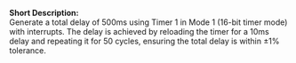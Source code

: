 **Short Description:**  
Generate a total delay of 500ms using Timer 1 in Mode 1 (16-bit timer mode) with interrupts. The delay is achieved by reloading the timer for a 10ms delay and repeating it for 50 cycles, ensuring the total delay is within ±1% tolerance.
